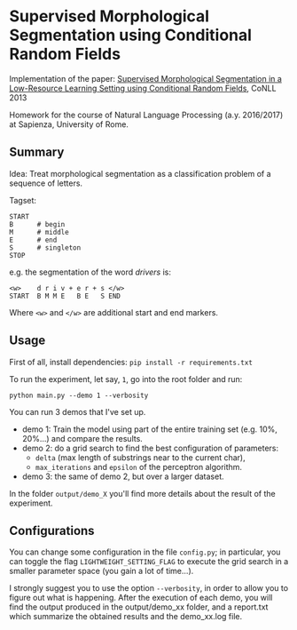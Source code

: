 # Supervised Morphological Segmentation using Conditional Random Fields

Implementation of the paper: [Supervised Morphological Segmentation in a
Low-Resource Learning Setting using Conditional Random Fields](https://www.semanticscholar.org/paper/Supervised-Morphological-Segmentation-in-a-Learning-Ruokolainen-Kohonen/b83810c620671ecadacafad41e7bce370284bcfe), CoNLL 2013

Homework for the course of Natural Language Processing (a.y. 2016/2017) at Sapienza, University of Rome. 

## Summary 

Idea: Treat morphological segmentation as a classification problem of a
sequence of letters.

Tagset: 
```
START
B      # begin
M      # middle
E      # end
S      # singleton
STOP
```
e.g. the segmentation of the word _drivers_ is:
```
<w>    d r i v + e r + s </w>
START  B M M E   B E   S END
```
Where `<w>` and `</w>` are additional start and end markers.

## Usage
First of all, install dependencies:
```pip install -r requirements.txt```

To run the experiment, let say, `1`, go into the root folder and run:
```
python main.py --demo 1 --verbosity
```

You can run 3 demos that I've set up.
- demo 1: Train the model using part of the entire training set (e.g. 10%, 20%...) and compare the results.
- demo 2: do a grid search to find the best configuration of parameters:
    - `delta` (max length of substrings near to the current char), 
    - `max_iterations` and `epsilon` of the perceptron algorithm.
- demo 3: the same of demo 2, but over a larger dataset.

In the folder `output/demo_X` you'll find more details about the result of the experiment.

## Configurations

You can change some configuration in the file `config.py`;
in particular, you can toggle the flag `LIGHTWEIGHT_SETTING_FLAG` to execute the grid search
in a smaller parameter space (you gain a lot of time...).

I strongly suggest you to use the option `--verbosity`, in order to allow you to figure out
what is happening. After the execution of each demo, you will find
the output produced in the output/demo_xx folder, and a report.txt which
summarize the obtained results and the demo_xx.log file.

